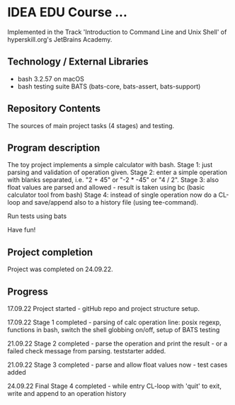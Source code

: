 # IDEA EDU Course ...

Implemented in the Track 'Introduction to Command Line and Unix Shell' of hyperskill.org's JetBrains Academy.

## Technology / External Libraries

- bash 3.2.57 on macOS
- bash testing suite BATS (bats-core, bats-assert, bats-support)

## Repository Contents

The sources of main project tasks (4 stages) and testing.

## Program description

The toy project implements a simple calculator with bash.
Stage 1: just parsing and validation of operation given.
Stage 2: enter a simple operation with blanks separated, i.e. "2 + 45" or "-2 * -45" or "4 / 2".
Stage 3: also float values are parsed and allowed - result is taken using bc (basic calculator tool from bash)
Stage 4: instead of single operation now do a CL-loop and save/append also to a history file (using tee-command).

Run tests using bats

Have fun!

## Project completion

Project was completed on 24.09.22.

## Progress

17.09.22 Project started - gitHub repo and project structure setup.

17.09.22 Stage 1 completed - parsing of calc operation line: posix regexp, functions in bash, switch the shell globbing on/off,
setup of BATS testing 

21.09.22 Stage 2 completed - parse the operation and print the result - or a failed check message from parsing. teststarter added.

21.09.22 Stage 3 completed - parse and allow float values now - test cases added

24.09.22 Final Stage 4 completed - while entry CL-loop with 'quit' to exit, write and append to an operation history
